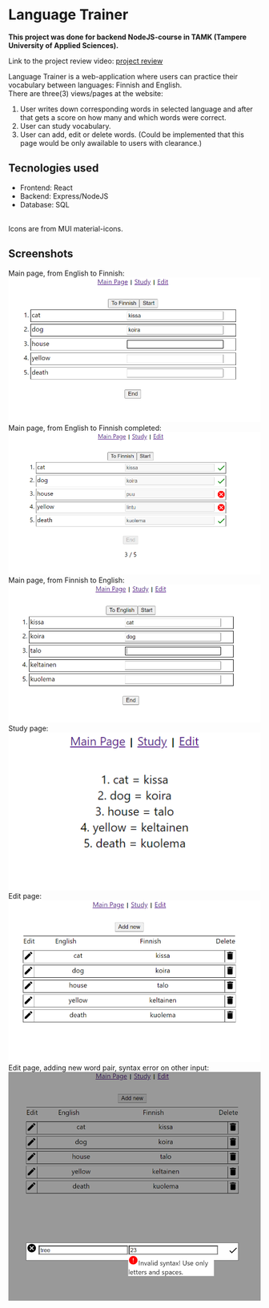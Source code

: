 # Language Trainer

**This project was done for backend NodeJS-course in TAMK (Tampere University of Applied Sciences).**

Link to the project review video: [project review]()

Language Trainer is a web-application where users can practice their vocabulary between languages: Finnish and English.<br/> There are three(3) views/pages at the website: <br/>

1. User writes down corresponding words in selected language and after that gets a score on how many and which words were correct.
2. User can study vocabulary.
3. User can add, edit or delete words. (Could be implemented that this page would be only awailable to users with clearance.)

## Tecnologies used

- Frontend: React <br />
- Backend: Express/NodeJS <br />
- Database: SQL <br/>
<br/>
Icons are from MUI material-icons.

## Screenshots

Main page, from English to Finnish:<br/>
![MainToFinish](./screenshots/MainToFinnish.png)<br/>
Main page, from English to Finnish completed:<br/>
![MainToFinishCompleted](./screenshots/MainToFinnishCompleted.png)<br/>
Main page, from Finnish to English:<br/>
![MainToEnglish](./screenshots/MainToEnglish.png)<br/>
Study page:<br/>
![Study](./screenshots/Study.png)<br/>
Edit page:<br/>
![Edit](./screenshots/Edit.png)<br/>
Edit page, adding new word pair, syntax error on other input:<br/>
![EditPopup](./screenshots/EditPopup.png)